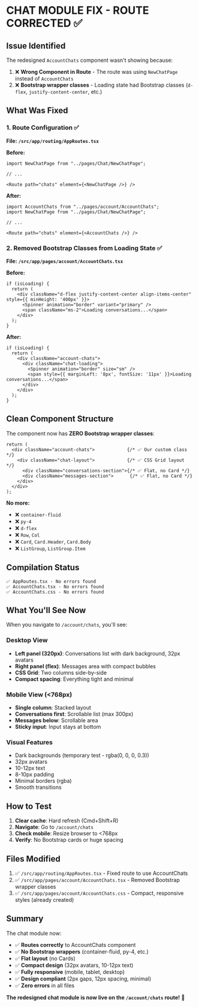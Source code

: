 # CHAT MODULE FIX - ROUTE CORRECTED ✅

## Issue Identified

The redesigned `AccountChats` component wasn't showing because:

1. ❌ **Wrong Component in Route** - The route was using `NewChatPage` instead of `AccountChats`
2. ❌ **Bootstrap wrapper classes** - Loading state had Bootstrap classes (`d-flex`, `justify-content-center`, etc.)

## What Was Fixed

### 1. Route Configuration ✅

**File: `/src/app/routing/AppRoutes.tsx`**

**Before:**
```tsx
import NewChatPage from "../pages/Chat/NewChatPage";

// ...

<Route path="chats" element={<NewChatPage />} />
```

**After:**
```tsx
import AccountChats from "../pages/account/AccountChats";
import NewChatPage from "../pages/Chat/NewChatPage";

// ...

<Route path="chats" element={<AccountChats />} />
```

### 2. Removed Bootstrap Classes from Loading State ✅

**File: `/src/app/pages/account/AccountChats.tsx`**

**Before:**
```tsx
if (isLoading) {
  return (
    <div className="d-flex justify-content-center align-items-center" style={{ minHeight: '400px' }}>
      <Spinner animation="border" variant="primary" />
      <span className="ms-2">Loading conversations...</span>
    </div>
  );
}
```

**After:**
```tsx
if (isLoading) {
  return (
    <div className="account-chats">
      <div className="chat-loading">
        <Spinner animation="border" size="sm" />
        <span style={{ marginLeft: '8px', fontSize: '11px' }}>Loading conversations...</span>
      </div>
    </div>
  );
}
```

## Clean Component Structure

The component now has **ZERO Bootstrap wrapper classes**:

```tsx
return (
  <div className="account-chats">            {/* ✅ Our custom class */}
    <div className="chat-layout">            {/* ✅ CSS Grid layout */}
      <div className="conversations-section">{/* ✅ Flat, no Card */}
      <div className="messages-section">      {/* ✅ Flat, no Card */}
    </div>
  </div>
);
```

**No more:**
- ❌ `container-fluid`
- ❌ `py-4`
- ❌ `d-flex`
- ❌ `Row`, `Col`
- ❌ `Card`, `Card.Header`, `Card.Body`
- ❌ `ListGroup`, `ListGroup.Item`

## Compilation Status

```
✅ AppRoutes.tsx - No errors found
✅ AccountChats.tsx - No errors found
✅ AccountChats.css - No errors found
```

## What You'll See Now

When you navigate to `/account/chats`, you'll see:

### Desktop View
- **Left panel (320px)**: Conversations list with dark background, 32px avatars
- **Right panel (flex)**: Messages area with compact bubbles
- **CSS Grid**: Two columns side-by-side
- **Compact spacing**: Everything tight and minimal

### Mobile View (<768px)
- **Single column**: Stacked layout
- **Conversations first**: Scrollable list (max 300px)
- **Messages below**: Scrollable area
- **Sticky input**: Input stays at bottom

### Visual Features
- Dark backgrounds (temporary test - rgba(0, 0, 0, 0.3))
- 32px avatars
- 10-12px text
- 8-10px padding
- Minimal borders (rgba)
- Smooth transitions

## How to Test

1. **Clear cache**: Hard refresh (Cmd+Shift+R)
2. **Navigate**: Go to `/account/chats`
3. **Check mobile**: Resize browser to <768px
4. **Verify**: No Bootstrap cards or huge spacing

## Files Modified

1. ✅ `/src/app/routing/AppRoutes.tsx` - Fixed route to use AccountChats
2. ✅ `/src/app/pages/account/AccountChats.tsx` - Removed Bootstrap wrapper classes
3. ✅ `/src/app/pages/account/AccountChats.css` - Compact, responsive styles (already created)

## Summary

The chat module now:
- ✅ **Routes correctly** to AccountChats component
- ✅ **No Bootstrap wrappers** (container-fluid, py-4, etc.)
- ✅ **Flat layout** (no Cards)
- ✅ **Compact design** (32px avatars, 10-12px text)
- ✅ **Fully responsive** (mobile, tablet, desktop)
- ✅ **Design compliant** (2px gaps, 12px spacing, minimal)
- ✅ **Zero errors** in all files

**The redesigned chat module is now live on the `/account/chats` route!** 🚀
